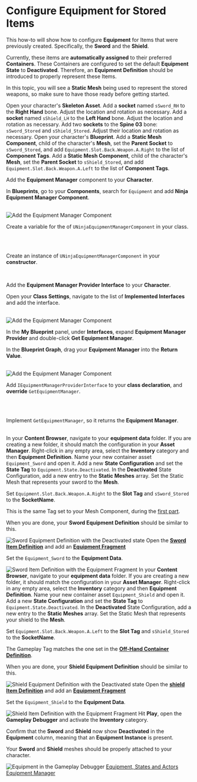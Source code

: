 # Configure Equipment for Stored Items
<primary-label ref="inventory"/>
<secondary-label ref="guide"/>

This how-to will show how to configure **Equipment** for Items that were previously created. Specifically, the **Sword**
and the **Shield**.

Currently, these items are **automatically assigned** to their preferred **Containers**. These Containers are configured 
to set the default **Equipment State** to **Deactivated**. Therefore, an **Equipment Definition** should be introduced 
to properly represent these Items.

In this topic, you will see a **Static Mesh** being used to represent the stored weapons, so make sure to have those
ready before getting started.

<procedure title="Configure Equipment Slots in the Character" collapsible="true" id="character_slots">
    <step>Open your character's <b>Skeleton Asset</b>.</step>
    <step>Add a <b>socket</b> named <code>sSword_RH</code> to the <b>Right Hand</b> bone. Adjust the location and rotation as necessary.</step>  
    <step>Add a <b>socket</b> named <code>sShield_LH</code> to the <b>Left Hand</b> bone. Adjust the location and rotation as necessary.</step>    
    <step>Add two <b>sockets</b> to the <b>Spine 03</b> bone: <code>sSword_Stored</code> and <code>sShield_Stored</code>. Adjust their location and rotation as necessary.</step>
    <step>Open your character's <b>Blueprint</b>.</step>
    <step>Add a <b>Static Mesh Component</b>, child of the character's <b>Mesh</b>, set the <b>Parent Socket</b> to <code>sSword_Stored</code>, and add <code>Equipment.Slot.Back.Weapon.A.Right</code> to the list of <b>Component Tags</b>.</step>    
    <step>Add a <b>Static Mesh Component</b>, child of the character's <b>Mesh</b>, set the <b>Parent Socket</b> to <code>sShield_Stored</code>, and add <code>Equipment.Slot.Back.Weapon.A.Left</code> to the list of <b>Component Tags</b>.</step>
</procedure>

<procedure title="Add the Equipment Manager to the Character" collapsible="true">
    <step>
        <p>Add the <b>Equipment Manager</b> component to your <b>Character</b>.</p>
        <tabs group="sample">
            <tab title="Blueprint" group-key="bp">
                <p>In <b>Blueprints</b>, go to your <b>Components</b>, search for <code>Equipment</code> and add <b>Ninja Equipment Manager Component</b>.</p>
                <br/>
                <img src="inv_setup_equipment_component.png" alt="Add the Equipment Manager Component" border-effect="line"/>
            </tab>
            <tab title="C++" group-key="cpp">
                <p>Create a variable for the of <code>UNinjaEquipmentManagerComponent</code> in your class.</p>
                <br/>
                <code-block lang="c++" src="inv_setup_equipment_component.h" />
                <br/>
                <p>Create an instance of <code>UNinjaEquipmentManagerComponent</code> in your <b>constructor</b>.</p>
                <br/>
                <code-block lang="c++" src="inv_setup_equipment_component.cpp" />
            </tab>
        </tabs>
    </step>
    <step>
        <p>Add the <b>Equipment Manager Provider Interface</b> to your <b>Character</b>.</p>
        <tabs group="sample">
            <tab title="Blueprint" group-key="bp">
                <p>Open your <b>Class Settings</b>, navigate to the list of <b>Implemented Interfaces</b> and add the interface.</p>
                <br/>
                <img src="inv_setup_equipment_interface.png" alt="Add the Equipment Manager Component" border-effect="line"/>
                <br/>
                <p>In the <b>My Blueprint</b> panel, under <b>Interfaces</b>, expand <b>Equipment Manager Provider</b> and double-click <b>Get Equipment Manager</b>.</p>
                <p>In the <b>Blueprint Graph</b>, drag your <b>Equipment Manager</b> into the <b>Return Value</b>.</p>
                <br/>
                <img src="inv_setup_equipment_implementation.png" alt="Add the Equipment Manager Component" border-effect="line"/>
            </tab>
            <tab title="C++" group-key="cpp">
                <p>Add <code>IEquipmentManagerProviderInterface</code> to your <b>class declaration</b>, and <b>override</b> <code>GetEquipmentManager</code>.</p>
                <br/>
                <code-block lang="c++" src="inv_setup_equipment_interface.h" />
                <br/>
                <p>Implement <code>GetEquipmentManager</code>, so it returns the <b>Equipment Manager</b>.</p>
                <br/>
                <code-block lang="c++" src="inv_setup_equipment_interface.cpp" />
            </tab>
        </tabs>
    </step>
</procedure>

<procedure title="Create the Sword Equipment Definition" collapsible="true">
    <step>In your <b>Content Browser</b>, navigate to your <b>equipment data</b> folder. If you are creating a new folder, it should match the configuration in your <b>Asset Manager</b>.</step>
    <step>Right-click in any empty area, select the <b>Inventory</b> category and then <b>Equipment Definition</b>.</step>
    <step>Name your new container asset <code>Equipment_Sword</code> and open it.</step>
    <step>Add a new <b>State Configuration</b> and set the <b>State Tag</b> to <code>Equipment.State.Deactivated</code>.</step>
    <step>In the <b>Deactivated</b> State Configuration, add a new entry to the <b>Static Meshes</b> array. Set the Static Mesh that represents your sword to the <b>Mesh</b>.</step>
    <step>
        <p>Set <code>Equipment.Slot.Back.Weapon.A.Right</code> to the <b>Slot Tag</b> and <code>sSword_Stored</code> to the <b>SocketName</b>.</p>
        <tip>This is the same Tag set to your Mesh Component, during the <a href="#character_slots">first part</a>.</tip>
    </step>
    <step>
        <p>When you are done, your <b>Sword Equipment Definition</b> should be similar to this.</p>
        <img src="inv_configure_stored_equipment_sword.png" alt="Sword Equipment Definition with the Deactivated state" border-effect="line" thumbnail="true" />
    </step>
</procedure>

<procedure title="Update the Sword Item Definition" collapsible="true">
    <step>Open the <b><a href="inv_create_item.md">Sword Item Definition</a></b> and add an <b><a href="inv_equipment_fragment.md">Equipment Fragment</a></b></step>
    <step>
        <p>Set the <code>Equipment_Sword</code> to the <b>Equipment Data</b>.</p>
        <img src="inv_configure_stored_equipment_sword_item.png" alt="Sword Item Definition with the Equipment Fragment" border-effect="line" thumbnail="true" />
    </step>
</procedure>

<procedure title="Create the Shield Equipment Definition" collapsible="true">
    <step>In your <b>Content Browser</b>, navigate to your <b>equipment data</b> folder. If you are creating a new folder, it should match the configuration in your <b>Asset Manager</b>.</step>
    <step>Right-click in any empty area, select the <b>Inventory</b> category and then <b>Equipment Definition</b>.</step>
    <step>Name your new container asset <code>Equipment_Shield</code> and open it.</step>
    <step>Add a new <b>State Configuration</b> and set the <b>State Tag</b> to <code>Equipment.State.Deactivated</code>.</step>
    <step>In the <b>Deactivated</b> State Configuration, add a new entry to the <b>Static Meshes</b> array. Set the Static Mesh that represents your shield to the <b>Mesh</b>.</step>
    <step>
        <p>Set <code>Equipment.Slot.Back.Weapon.A.Left</code> to the <b>Slot Tag</b> and <code>sShield_Stored</code> to the <b>SocketName</b>.</p>
        <tip>The Gameplay Tag matches the one set in the <b><a href="inv_create_containers.md">Off-Hand Container Definition</a></b>.</tip>
    </step>
    <step>
        <p>When you are done, your <b>Shield Equipment Definition</b> should be similar to this.</p>
        <img src="inv_configure_stored_equipment_shield.png" alt="Shield Equipment Definition with the Deactivated state" border-effect="line" thumbnail="true" />
    </step>
</procedure>

<procedure title="Update the Shield Item Definition" collapsible="true">
    <step>Open the <b><a href="inv_create_item.md">shield Item Definition</a></b> and add an <b><a href="inv_equipment_fragment.md">Equipment Fragment</a></b></step>
    <step>
        <p>Set the <code>Equipment_Shield</code> to the <b>Equipment Data</b>.</p>
        <img src="inv_configure_stored_equipment_shield_item.png" alt="Shield Item Definition with the Equipment Fragment" border-effect="line" thumbnail="true" />
    </step>
</procedure>

<procedure title="Check your Inventory in the Gameplay Debugger" collapsible="true">
    <step>Hit <b>Play</b>, open the <b>Gameplay Debugger</b> and activate the <b>Inventory</b> category.</step>
    <step>
        <p>Confirm that the <b>Sword</b> and <b>Shield</b> now show <b>Deactivated</b> in the <b>Equipment</b> column, meaning that an <b>Equipment Instance</b> is present.</p>
        <p>Your <b>Sword</b> and <b>Shield</b> meshes should be properly attached to your character.</p>
        <img src="inv_setup_equipment_debugger.png" alt="Equipment in the Gameplay Debugger" border-effect="line" thumbnail="true" />
    </step>
</procedure>

<seealso style="cards">
   <category ref="related">
        <a href="inv_equipment.md" summary = "More details about objects related to the equipment.">Equipment, States and Actors</a>
        <a href="inv_equipment_manager.md" summary = "Equipment Manager and its functionalities.">Equipment Manager</a>
    </category>
</seealso>
